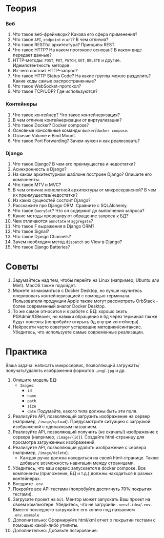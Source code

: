 # Теория
### Веб
1. Что такое веб-фреймворк? Какова его сфера применения?
2. Что такое `API`, `endpoint` и `url`? В чем отличия?
3. Что такое RESTful архитектура? Принципы REST.
4. Что такое HTTP? На каком протоколе основан? В каком виде передает данные?
5. HTTP-методы: `POST`, `PUT`, `PATCH`, `GET`, `DELETE` и другие. Идемпотентность методов.
6. Из чего состоит HTTP-запрос?
7. Что такое HTTP Status Code? На какие группы можно разделить? Какие коды самые распространенные?
8. Что такое WebSocket-протокол?
9. Что такое TCP/UDP? Где используются?

### Контейнеры
1. Что такое контейнер? Что такое контейнеризация?
2. В чем отличие контейнеризации от виртуализации?
3. Что такое Docker? Docker compose?
4. Основные консольные команды `docker`/`docker compose`.
5. Отличие Volume и Bind Mount.
6. Что такое Port Forwarding? Зачем нужен и как реализовать?

### Django
1. Что такое Django? В чем его преимущества и недостатки?
2. Асинхронность в Django?
3. На каком архитектурном шаблоне построен Django? Опишите его компоненты.
4. Что такое MTV и MVC?
5. В чем отличие монолитной архитектуры от микросервисной? В чем их преимущества/недостатки?
6. Из каких сущностей состоит Django?
7. Расскажите про Django ORM. Сравните с SQLAlchemy.
8. Что такое `QuerySet`? Что он содержит до выполнения запроса?
9. Какие методы провоцируют обращение запроса к БД?
10. Чем отличаются `annotate` и `aggregate`?
11. Что такое F выражения в Django ORM?
12. Что такое Signal?
13. Что такое Django Channels?
14. Зачем необходим метод `dispatch` во View в Django?
15. Что такое Django Batteries?

# Советы
1. Задумайтесь над тем, чтобы перейти на Linux (например, Ubuntu или Mint). MacOS также подойдет.
2. Можете ознакомиться с Docker Desktop, но лучше научитесь оперировать контейнеризацией с помощью терминала. Пользователи продукции Apple также могут рассмотреть OrbStack - более современный аналог Docker Desktop.
3. То же самое относится и к работе с БД: хорошо знать PGAdmin/DBeaver, но навыки обращения в бд через терминал также будут полезны (попробуйте открыть бд внутри контейнера).
4. Нейросети часто советуют устаревшие методики/синтаксис. Убедитесь, что используете самые современные реализации.

# Практика
Ваша задача: написать микросервис, позволяющий загружать/получать/удалять изображения форматов `.png`/`.jpg` и др.
1. Опишите модель БД:
   - `Images`:
       - `id`
       - `name`
       - `path`
       - `size`
       - `date`
   Подумайте, какого типа должны быть эти поля.
2. Реализуйте API, позволяющий загрузить изображение на сервер (например, `/image/upload`). Предусмотрите ситуацию с загрузкой изображений с одинаковым названием.
3. Реализуйте API, позволяющий получить (не скачать!) изображение с сервера (например, `/image/{id}`). Создайте html-страницу для просмотра загруженных изображений.
4. Реализуйте API, позволяющий удалить изображение с сервера (например, `/image/delete`).
    - Каждая ручка должна находиться на своей html-странице. Также добавьте возможность навигации между страницами.
6. Убедитесь, что ваш сервис запускается в docker compose. Все компоненты (приложение, БД и т.д.) должны находиться в разных контейнерах.
7. Внедрите `.env`.
8. Покройте все API тестами (попробуйте достигнуть 70% покрытия тестами).
9. Загрузите проект на `Git`. Ментор может запускать Ваш проект на своем компьютере. Убедитесь, что не загрузили `.venv`/`.idea`/`.env`. Вместо последнего загружайте его копию под названием `.env.example`
10. Дополнительно: Сформируйте html/xml отчет о покрытии тестами с помощью какой-либо утилиты.
11. Дополнительно: Добавьте логирование.
